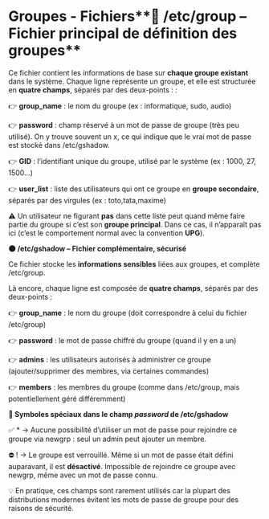 # Groupes - Fichiers**📁 /etc/group – Fichier principal de définition des groupes**

Ce fichier contient les informations de base sur **chaque groupe existant** dans le système. Chaque ligne représente un groupe, et elle est structurée en **quatre champs**, séparés par des deux-points : :

👉 **group_name** : le nom du groupe (ex : informatique, sudo, audio)

👉 **password** : champ réservé à un mot de passe de groupe (très peu utilisé). On y trouve souvent un x, ce qui indique que le vrai mot de passe est stocké dans /etc/gshadow.

👉 **GID** : l’identifiant unique du groupe, utilisé par le système (ex : 1000, 27, 1500…)

👉 **user_list** : liste des utilisateurs qui ont ce groupe en **groupe secondaire**, séparés par des virgules (ex : toto,tata,maxime)

⚠️ Un utilisateur ne figurant **pas** dans cette liste peut quand même faire partie du groupe si c’est son **groupe principal**. Dans ce cas, il n’apparaît pas ici (c’est le comportement normal avec la convention **UPG**).



**🌑 /etc/gshadow – Fichier complémentaire, sécurisé**

Ce fichier stocke les **informations sensibles** liées aux groupes, et complète /etc/group.

Là encore, chaque ligne est composée de **quatre champs**, séparés par des deux-points :

👉 **group_name** : le nom du groupe (doit correspondre à celui du fichier /etc/group)

👉 **password** : le mot de passe chiffré du groupe (quand il y en a un)

👉 **admins** : les utilisateurs autorisés à administrer ce groupe (ajouter/supprimer des membres, via certaines commandes)

👉 **members** : les membres du groupe (comme dans /etc/group, mais potentiellement géré différemment)

**🔐 Symboles spéciaux dans le champ *password* de /etc/gshadow**

✅ * → Aucune possibilité d’utiliser un mot de passe pour rejoindre ce groupe via newgrp : seul un admin peut ajouter un membre.

⛔ ! → Le groupe est verrouillé. Même si un mot de passe était défini auparavant, il est **désactivé**. Impossible de rejoindre ce groupe avec newgrp, même avec un mot de passe connu.

💡 En pratique, ces champs sont rarement utilisés car la plupart des distributions modernes évitent les mots de passe de groupe pour des raisons de sécurité.
